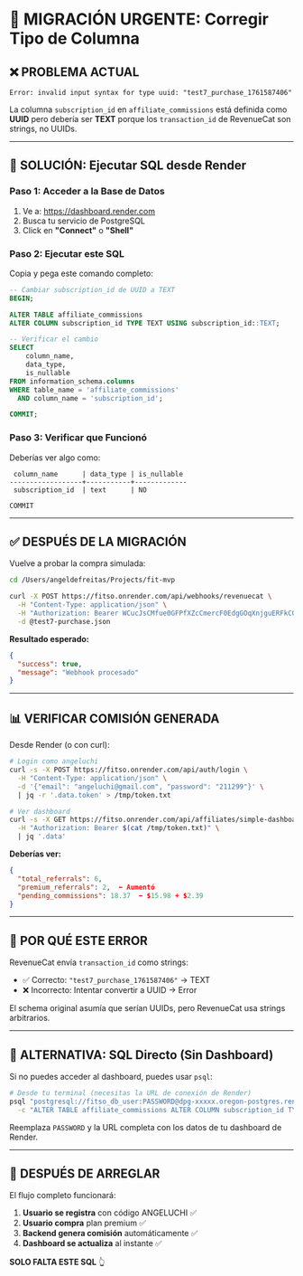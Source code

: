 # 🚨 MIGRACIÓN URGENTE: Corregir Tipo de Columna

## ❌ **PROBLEMA ACTUAL**

```
Error: invalid input syntax for type uuid: "test7_purchase_1761587406"
```

La columna `subscription_id` en `affiliate_commissions` está definida como **UUID** pero debería ser **TEXT** porque los `transaction_id` de RevenueCat son strings, no UUIDs.

---

## 🔧 **SOLUCIÓN: Ejecutar SQL desde Render**

### **Paso 1: Acceder a la Base de Datos**

1. Ve a: https://dashboard.render.com
2. Busca tu servicio de PostgreSQL
3. Click en **"Connect"** o **"Shell"**

### **Paso 2: Ejecutar este SQL**

Copia y pega este comando completo:

```sql
-- Cambiar subscription_id de UUID a TEXT
BEGIN;

ALTER TABLE affiliate_commissions 
ALTER COLUMN subscription_id TYPE TEXT USING subscription_id::TEXT;

-- Verificar el cambio
SELECT 
    column_name, 
    data_type, 
    is_nullable
FROM information_schema.columns 
WHERE table_name = 'affiliate_commissions' 
  AND column_name = 'subscription_id';

COMMIT;
```

### **Paso 3: Verificar que Funcionó**

Deberías ver algo como:

```
 column_name      | data_type | is_nullable
------------------+-----------+-------------
 subscription_id  | text      | NO

COMMIT
```

---

## ✅ **DESPUÉS DE LA MIGRACIÓN**

Vuelve a probar la compra simulada:

```bash
cd /Users/angeldefreitas/Projects/fit-mvp

curl -X POST https://fitso.onrender.com/api/webhooks/revenuecat \
  -H "Content-Type: application/json" \
  -H "Authorization: Bearer WCucJsCMfue0GFPfXZcCmercF0EdgGOqXnjguERFkCQ=" \
  -d @test7-purchase.json
```

**Resultado esperado:**
```json
{
  "success": true,
  "message": "Webhook procesado"
}
```

---

## 📊 **VERIFICAR COMISIÓN GENERADA**

Desde Render (o con curl):

```bash
# Login como angeluchi
curl -s -X POST https://fitso.onrender.com/api/auth/login \
  -H "Content-Type: application/json" \
  -d '{"email": "angeluchi@gmail.com", "password": "211299"}' \
  | jq -r '.data.token' > /tmp/token.txt

# Ver dashboard
curl -s -X GET https://fitso.onrender.com/api/affiliates/simple-dashboard \
  -H "Authorization: Bearer $(cat /tmp/token.txt)" \
  | jq '.data'
```

**Deberías ver:**
```json
{
  "total_referrals": 6,
  "premium_referrals": 2,  ⬅️ Aumentó
  "pending_commissions": 18.37  ⬅️ $15.98 + $2.39
}
```

---

## 🎯 **POR QUÉ ESTE ERROR**

RevenueCat envía `transaction_id` como strings:
- ✅ Correcto: `"test7_purchase_1761587406"` → TEXT
- ❌ Incorrecto: Intentar convertir a UUID → Error

El schema original asumía que serían UUIDs, pero RevenueCat usa strings arbitrarios.

---

## 📝 **ALTERNATIVA: SQL Directo (Sin Dashboard)**

Si no puedes acceder al dashboard, puedes usar `psql`:

```bash
# Desde tu terminal (necesitas la URL de conexión de Render)
psql "postgresql://fitso_db_user:PASSWORD@dpg-xxxxx.oregon-postgres.render.com/fitso_db" \
  -c "ALTER TABLE affiliate_commissions ALTER COLUMN subscription_id TYPE TEXT USING subscription_id::TEXT;"
```

Reemplaza `PASSWORD` y la URL completa con los datos de tu dashboard de Render.

---

## 🚀 **DESPUÉS DE ARREGLAR**

El flujo completo funcionará:

1. **Usuario se registra** con código ANGELUCHI ✅
2. **Usuario compra** plan premium ✅
3. **Backend genera comisión** automáticamente ✅
4. **Dashboard se actualiza** al instante ✅

**SOLO FALTA ESTE SQL** 👆

